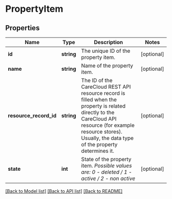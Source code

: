 # PropertyItem

## Properties
Name | Type | Description | Notes
------------ | ------------- | ------------- | -------------
**id** | **string** | The unique ID of the property item. | [optional] 
**name** | **string** | Name of the property item. | [optional] 
**resource_record_id** | **string** | The ID of the CareCloud REST API resource record is filled when the property is related directly to the CareCloud API resource (for example resource stores). Usually, the data type of the property determines it. | [optional] 
**state** | **int** | State of the property item. *Possible values are: 0 - deleted / 1 - active / 2 - non active* | [optional] 

[[Back to Model list]](../../README.md#documentation-for-models) [[Back to API list]](../../README.md#documentation-for-api-endpoints) [[Back to README]](../../README.md)

